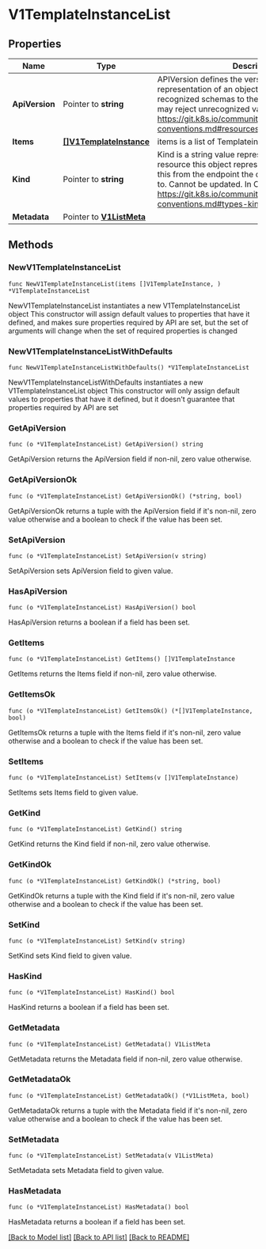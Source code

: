 # V1TemplateInstanceList

## Properties

Name | Type | Description | Notes
------------ | ------------- | ------------- | -------------
**ApiVersion** | Pointer to **string** | APIVersion defines the versioned schema of this representation of an object. Servers should convert recognized schemas to the latest internal value, and may reject unrecognized values. More info: https://git.k8s.io/community/contributors/devel/api-conventions.md#resources | [optional] 
**Items** | [**[]V1TemplateInstance**](V1TemplateInstance.md) | items is a list of Templateinstances | 
**Kind** | Pointer to **string** | Kind is a string value representing the REST resource this object represents. Servers may infer this from the endpoint the client submits requests to. Cannot be updated. In CamelCase. More info: https://git.k8s.io/community/contributors/devel/api-conventions.md#types-kinds | [optional] 
**Metadata** | Pointer to [**V1ListMeta**](V1ListMeta.md) |  | [optional] 

## Methods

### NewV1TemplateInstanceList

`func NewV1TemplateInstanceList(items []V1TemplateInstance, ) *V1TemplateInstanceList`

NewV1TemplateInstanceList instantiates a new V1TemplateInstanceList object
This constructor will assign default values to properties that have it defined,
and makes sure properties required by API are set, but the set of arguments
will change when the set of required properties is changed

### NewV1TemplateInstanceListWithDefaults

`func NewV1TemplateInstanceListWithDefaults() *V1TemplateInstanceList`

NewV1TemplateInstanceListWithDefaults instantiates a new V1TemplateInstanceList object
This constructor will only assign default values to properties that have it defined,
but it doesn't guarantee that properties required by API are set

### GetApiVersion

`func (o *V1TemplateInstanceList) GetApiVersion() string`

GetApiVersion returns the ApiVersion field if non-nil, zero value otherwise.

### GetApiVersionOk

`func (o *V1TemplateInstanceList) GetApiVersionOk() (*string, bool)`

GetApiVersionOk returns a tuple with the ApiVersion field if it's non-nil, zero value otherwise
and a boolean to check if the value has been set.

### SetApiVersion

`func (o *V1TemplateInstanceList) SetApiVersion(v string)`

SetApiVersion sets ApiVersion field to given value.

### HasApiVersion

`func (o *V1TemplateInstanceList) HasApiVersion() bool`

HasApiVersion returns a boolean if a field has been set.

### GetItems

`func (o *V1TemplateInstanceList) GetItems() []V1TemplateInstance`

GetItems returns the Items field if non-nil, zero value otherwise.

### GetItemsOk

`func (o *V1TemplateInstanceList) GetItemsOk() (*[]V1TemplateInstance, bool)`

GetItemsOk returns a tuple with the Items field if it's non-nil, zero value otherwise
and a boolean to check if the value has been set.

### SetItems

`func (o *V1TemplateInstanceList) SetItems(v []V1TemplateInstance)`

SetItems sets Items field to given value.


### GetKind

`func (o *V1TemplateInstanceList) GetKind() string`

GetKind returns the Kind field if non-nil, zero value otherwise.

### GetKindOk

`func (o *V1TemplateInstanceList) GetKindOk() (*string, bool)`

GetKindOk returns a tuple with the Kind field if it's non-nil, zero value otherwise
and a boolean to check if the value has been set.

### SetKind

`func (o *V1TemplateInstanceList) SetKind(v string)`

SetKind sets Kind field to given value.

### HasKind

`func (o *V1TemplateInstanceList) HasKind() bool`

HasKind returns a boolean if a field has been set.

### GetMetadata

`func (o *V1TemplateInstanceList) GetMetadata() V1ListMeta`

GetMetadata returns the Metadata field if non-nil, zero value otherwise.

### GetMetadataOk

`func (o *V1TemplateInstanceList) GetMetadataOk() (*V1ListMeta, bool)`

GetMetadataOk returns a tuple with the Metadata field if it's non-nil, zero value otherwise
and a boolean to check if the value has been set.

### SetMetadata

`func (o *V1TemplateInstanceList) SetMetadata(v V1ListMeta)`

SetMetadata sets Metadata field to given value.

### HasMetadata

`func (o *V1TemplateInstanceList) HasMetadata() bool`

HasMetadata returns a boolean if a field has been set.


[[Back to Model list]](../README.md#documentation-for-models) [[Back to API list]](../README.md#documentation-for-api-endpoints) [[Back to README]](../README.md)


